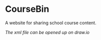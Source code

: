 # CourseBin
A website for sharing school course content.

*The xml file can be opened up on draw.io*
